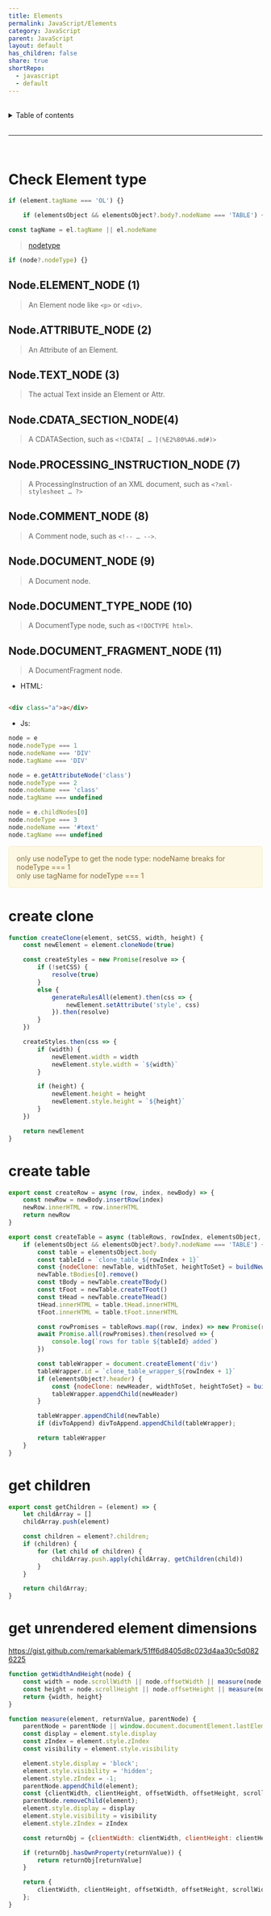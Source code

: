 ```yaml
---
title: Elements
permalink: JavaScript/Elements
category: JavaScript
parent: JavaScript
layout: default
has_children: false
share: true
shortRepo:
  - javascript
  - default                
---
```



<br/>                

<details markdown="block">                      
<summary>                      
Table of contents                      
</summary>                      
{: .text-delta }                      
1. TOC                      
{:toc}                      
</details>                      

<br/>                      

***                      

<br/>      

# Check Element type

```javascript    
if (element.tagName === 'OL') {}    
```    

```javascript    
    if (elementsObject && elementsObject?.body?.nodeName === 'TABLE') {}    
```    

```javascript    
const tagName = el.tagName || el.nodeName    
```    

> [nodetype](https://developer.mozilla.org/en-US/docs/Web/API/Node/nodeType)

```javascript    
if (node?.nodeType) {}    
```    

## Node.ELEMENT_NODE (1)

> An Element node like ```<p>``` or ```<div>```.

## Node.ATTRIBUTE_NODE (2)

> An Attribute of an Element.

## Node.TEXT_NODE (3)

> The actual Text inside an Element or Attr.

## Node.CDATA_SECTION_NODE(4)

> A CDATASection, such as ``` <!CDATA[ … ](%E2%80%A6.md#)> ```

## Node.PROCESSING_INSTRUCTION_NODE (7)

> A ProcessingInstruction of an XML document, such as ```<?xml-stylesheet … ?>```

## Node.COMMENT_NODE (8)

> A Comment node, such as ```<!-- … -->```.

## Node.DOCUMENT_NODE (9)

> A Document node.

## Node.DOCUMENT_TYPE_NODE (10)

> A DocumentType node, such as ```<!DOCTYPE html>```.

## Node.DOCUMENT_FRAGMENT_NODE (11)

> A DocumentFragment node.

- HTML:

```html    

<div class="a">a</div>    
```    

- Js:

```javascript    
node = e
node.nodeType === 1
node.nodeName === 'DIV'
node.tagName === 'DIV'

node = e.getAttributeNode('class')
node.nodeType === 2
node.nodeName === 'class'
node.tagName === undefined

node = e.childNodes[0]
node.nodeType === 3
node.nodeName === '#text'
node.tagName === undefined    
```    

<div style="padding: 15px; border: 1px solid transparent; border-color: transparent; margin-bottom: 20px; border-radius: 4px; color: #8a6d3b;; background-color: #fcf8e3; border-color: #faebcc;">            
only use nodeType to get the node type: nodeName breaks for nodeType === 1
 <br>
only use tagName for nodeType === 1   
</div> 

# create clone

```javascript      
function createClone(element, setCSS, width, height) {
    const newElement = element.cloneNode(true)

    const createStyles = new Promise(resolve => {
        if (!setCSS) {
            resolve(true)
        }
        else {
            generateRulesAll(element).then(css => {
                newElement.setAttribute('style', css)
            }).then(resolve)
        }
    })

    createStyles.then(css => {
        if (width) {
            newElement.width = width
            newElement.style.width = `${width}`
        }

        if (height) {
            newElement.height = height
            newElement.style.height = `${height}`
        }
    })

    return newElement
}      
```      

# create table

```javascript      
export const createRow = async (row, index, newBody) => {
    const newRow = newBody.insertRow(index)
    newRow.innerHTML = row.innerHTML
    return newRow
}

export const createTable = async (tableRows, rowIndex, elementsObject, divToAppend) => {
    if (elementsObject && elementsObject?.body?.nodeName === 'TABLE') {
        const table = elementsObject.body
        const tableId = `clone_table_${rowIndex + 1}`
        const {nodeClone: newTable, widthToSet, heightToSet} = buildNewNodeClone(table, tableId, null, null, true, true)
        newTable.tBodies[0].remove()
        const tBody = newTable.createTBody()
        const tFoot = newTable.createTFoot()
        const tHead = newTable.createTHead()
        tHead.innerHTML = table.tHead.innerHTML
        tFoot.innerHTML = table.tFoot.innerHTML

        const rowPromises = tableRows.map((row, index) => new Promise(resolve => resolve(createRow(row, index, tBody))))
        await Promise.all(rowPromises).then(resolved => {
            console.log(`rows for table ${tableId} added`)
        })

        const tableWrapper = document.createElement('div')
        tableWrapper.id = `clone_table_wrapper_${rowIndex + 1}`
        if (elementsObject?.header) {
            const {nodeClone: newHeader, widthToSet, heightToSet} = buildNewNodeClone(elementsObject?.header, null, null, null, true, true)
            tableWrapper.appendChild(newHeader)
        }

        tableWrapper.appendChild(newTable)
        if (divToAppend) divToAppend.appendChild(tableWrapper);

        return tableWrapper
    }
}      
```      

# get children

```javascript      
export const getChildren = (element) => {
    let childArray = []
    childArray.push(element)

    const children = element?.children;
    if (children) {
        for (let child of children) {
            childArray.push.apply(childArray, getChildren(child))
        }
    }

    return childArray;
}      
```      

# get unrendered element dimensions

https://gist.github.com/remarkablemark/51ff6d8405d8c023d4aa30c5d0826225

```javascript      
function getWidthAndHeight(node) {
    const width = node.scrollWidth || node.offsetWidth || measure(node, 'scrollWidth')
    const height = node.scrollHeight || node.offsetHeight || measure(node, 'scrollHeight')
    return {width, height}
}

function measure(element, returnValue, parentNode) {
    parentNode = parentNode || window.document.documentElement.lastElementChild;
    const display = element.style.display
    const zIndex = element.style.zIndex
    const visibility = element.style.visibility

    element.style.display = 'block';
    element.style.visibility = 'hidden';
    element.style.zIndex = -1;
    parentNode.appendChild(element);
    const {clientWidth, clientHeight, offsetWidth, offsetHeight, scrollWidth, scrollHeight} = element;
    parentNode.removeChild(element);
    element.style.display = display
    element.style.visibility = visibility
    element.style.zIndex = zIndex

    const returnObj = {clientWidth: clientWidth, clientHeight: clientHeight, offsetWidth: offsetWidth, offsetHeight: offsetHeight, scrollWidth: scrollWidth, scrollHeight: scrollHeight}

    if (returnObj.hasOwnProperty(returnValue)) {
        return returnObj[returnValue]
    }

    return {
        clientWidth, clientHeight, offsetWidth, offsetHeight, scrollWidth, scrollHeight,
    };
}      
```